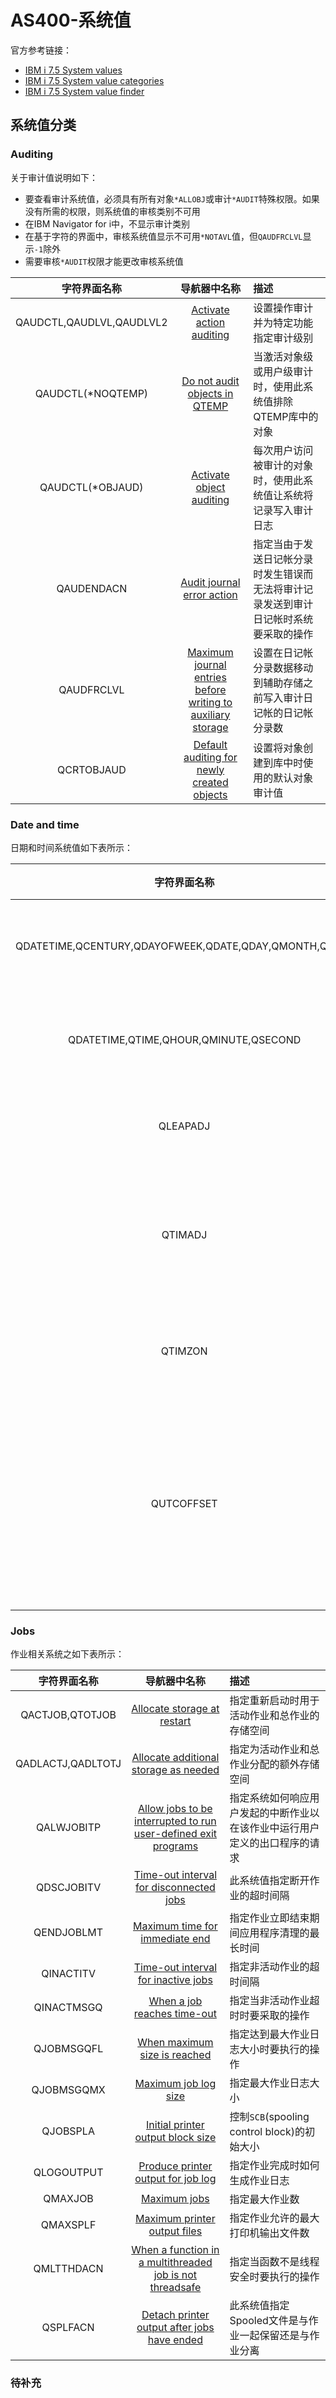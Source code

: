 # AS400-系统值
官方参考链接：
- [IBM i 7.5 System values](https://www.ibm.com/docs/en/i/7.5?topic=management-system-values)
- [IBM i 7.5 System value categories](https://www.ibm.com/docs/en/i/7.5?topic=values-system-value-categories)
- [IBM i 7.5 System value finder](https://www.ibm.com/docs/en/i/7.5?topic=values-system-value-finder)

## 系统值分类
### Auditing
关于审计值说明如下：
- 要查看审计系统值，必须具有所有对象`*ALLOBJ`或审计`*AUDIT`特殊权限。如果没有所需的权限，则系统值的审核类别不可用
- 在IBM Navigator for i中，不显示审计类别
- 在基于字符的界面中，审核系统值显示不可用`*NOTAVL`值，但`QAUDFRCLVL`显示`-1`除外
- 需要审核`*AUDIT`权限才能更改审核系统值

字符界面名称|导航器中名称|描述
:---:|:---:|:---
QAUDCTL,QAUDLVL,QAUDLVL2|[Activate action auditing](https://www.ibm.com/docs/en/i/7.5?topic=overview-auditing-system-values-activate-action-auditing)|设置操作审计并为特定功能指定审计级别
QAUDCTL(*NOQTEMP)|[Do not audit objects in QTEMP](https://www.ibm.com/docs/en/i/7.5?topic=svao-auditing-system-values-do-not-audit-objects-in-qtemp)|当激活对象级或用户级审计时，使用此系统值排除QTEMP库中的对象
QAUDCTL(*OBJAUD)|[Activate object auditing](https://www.ibm.com/docs/en/i/7.5?topic=overview-auditing-system-values-activate-object-auditing)|每次用户访问被审计的对象时，使用此系统值让系统将记录写入审计日志
QAUDENDACN|[Audit journal error action](https://www.ibm.com/docs/en/i/7.5?topic=overview-auditing-system-values-audit-journal-error-action)|指定当由于发送日记帐分录时发生错误而无法将审计记录发送到审计日记帐时系统要采取的操作
QAUDFRCLVL|[Maximum journal entries before writing to auxiliary storage](https://www.ibm.com/docs/en/i/7.5?topic=svao-auditing-system-values-maximum-journal-entries-before-writing-auxiliary-storage)|设置在日记帐分录数据移动到辅助存储之前写入审计日记帐的日记帐分录数
QCRTOBJAUD|[Default auditing for newly created objects](https://www.ibm.com/docs/en/i/7.5?topic=svao-auditing-system-values-default-auditing-newly-created-objects)|设置将对象创建到库中时使用的默认对象审计值

### Date and time
日期和时间系统值如下表所示：

字符界面名称|导航器中名称|描述
:---:|:---:|:---
QDATETIME,QCENTURY,QDAYOFWEEK,QDATE,QDAY,QMONTH,QYEAR|[System date](https://www.ibm.com/docs/en/i/7.5?topic=overview-date-time-system-values-system-date)|此系统值设置系统的日期
QDATETIME,QTIME,QHOUR,QMINUTE,QSECOND|[Time of day](https://www.ibm.com/docs/en/i/7.5?topic=overview-date-time-system-values-time-day)|此系统值指定一天中的时间
QLEAPADJ|[Leap-year adjustment](https://www.ibm.com/docs/en/i/7.5?topic=overview-date-time-system-values-leap-year-adjustment)|此系统值指定闰年调整
QTIMADJ|[Time adjustment](https://www.ibm.com/docs/en/i/7.5?topic=overview-date-time-system-values-time-adjustment)|此系统值标识用于时间维护的应用程序
QTIMZON|[Time zone](https://www.ibm.com/docs/en/i/7.5?topic=overview-date-time-system-values-time-zone)|此系统值指定系统的时区
QUTCOFFSET|[Offset from Coordinated Universal Time(UTC)](https://www.ibm.com/docs/en/i/7.5?topic=svdto-date-time-system-values-offset-from-coordinated-universal-time-utc)|表示协调世界时(UTC)与当前系统时间之间的小时和分钟差异

### Jobs
作业相关系统之如下表所示：

字符界面名称|导航器中名称|描述
:---:|:---:|:---
QACTJOB,QTOTJOB|[Allocate storage at restart](https://www.ibm.com/docs/en/i/7.5?topic=overview-jobs-system-values-allocate-storage-restart)|指定重新启动时用于活动作业和总作业的存储空间
QADLACTJ,QADLTOTJ|[Allocate additional storage as needed](https://www.ibm.com/docs/en/i/7.5?topic=svjo-jobs-system-values-allocate-additional-storage-as-needed)|指定为活动作业和总作业分配的额外存储空间
QALWJOBITP|[Allow jobs to be interrupted to run user-defined exit programs](https://www.ibm.com/docs/en/i/7.5?topic=svjo-jobs-system-values-allow-jobs-be-interrupted-run-user-defined-exit-programs)|指定系统如何响应用户发起的中断作业以在该作业中运行用户定义的出口程序的请求
QDSCJOBITV|[Time-out interval for disconnected jobs](https://www.ibm.com/docs/en/i/7.5?topic=svjo-jobs-system-values-time-out-interval-disconnected-jobs)|此系统值指定断开作业的超时间隔
QENDJOBLMT|[Maximum time for immediate end](https://www.ibm.com/docs/en/i/7.5?topic=overview-jobs-system-values-maximum-time-immediate-end)|指定作业立即结束期间应用程序清理的最长时间
QINACTITV|[Time-out interval for inactive jobs](https://www.ibm.com/docs/en/i/7.5?topic=svjo-jobs-system-values-time-out-interval-inactive-jobs)|指定非活动作业的超时间隔
QINACTMSGQ|[When a job reaches time-out](https://www.ibm.com/docs/en/i/7.5?topic=svjo-jobs-system-values-when-job-reaches-time-out)|指定当非活动作业超时时要采取的操作
QJOBMSGQFL|[When maximum size is reached](https://www.ibm.com/docs/en/i/7.5?topic=svjo-jobs-system-values-when-maximum-size-is-reached)|指定达到最大作业日志大小时要执行的操作
QJOBMSGQMX|[Maximum job log size](https://www.ibm.com/docs/en/i/7.5?topic=overview-jobs-system-values-maximum-job-log-size)|指定最大作业日志大小
QJOBSPLA|[Initial printer output block size](https://www.ibm.com/docs/en/i/7.5?topic=svjo-jobs-system-values-initial-printer-output-block-size)|控制`SCB`(spooling control block)的初始大小
QLOGOUTPUT|[Produce printer output for job log](https://www.ibm.com/docs/en/i/7.5?topic=svjo-jobs-system-values-produce-printer-output-job-log)|指定作业完成时如何生成作业日志
QMAXJOB|[Maximum jobs](https://www.ibm.com/docs/en/i/7.5?topic=overview-jobs-system-values-maximum-jobs)|指定最大作业数
QMAXSPLF|[Maximum printer output files](https://www.ibm.com/docs/en/i/7.5?topic=overview-jobs-system-values-maximum-printer-output-files)|指定作业允许的最大打印机输出文件数
QMLTTHDACN|[When a function in a multithreaded job is not threadsafe](https://www.ibm.com/docs/en/i/7.5?topic=svjo-jobs-system-values-when-function-in-multithreaded-job-is-not-threadsafe)|指定当函数不是线程安全时要执行的操作
QSPLFACN|[Detach printer output after jobs have ended](https://www.ibm.com/docs/en/i/7.5?topic=svjo-jobs-system-values-detach-printer-output-after-jobs-have-ended)|此系统值指定Spooled文件是与作业一起保留还是与作业分离

### 待补充
